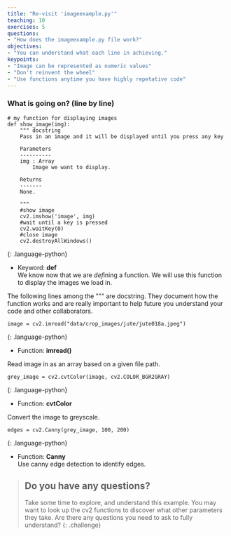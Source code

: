 ```yaml
---
title: "Re-visit 'imageexample.py'"
teaching: 10
exercises: 5
questions:
- "How does the imageexample.py file work?"
objectives:
- "You can understand what each line in achieving."
keypoints:
- "Image can be represented as numeric values"
- "Don't reinvent the wheel"
- "Use functions anytime you have highly repetative code"
---
```


### What is going on? (line by line)

```
# my function for displaying images
def show_image(img):
    """ docstring
    Pass in an image and it will be displayed until you press any key

    Parameters
    ----------
    img : Array
        Image we want to display.

    Returns
    -------
    None.

    """    
    #show image
    cv2.imshow('image', img)
    #wait until a key is pressed
    cv2.waitKey(0)
    #close image
    cv2.destroyAllWindows()
```
{: .language-python}

* Keyword: **def**  
We know now that we are *def*ining a function. We will use this function to display the images we load in.

The following lines among the """ are docstring. They document how the function works and are really important to help future you understand your code and other collaborators. 

```
image = cv2.imread("data/crop_images/jute/jute018a.jpeg")
```
{: .language-python}

* Function: **imread()**

Read image in as an array based on a given file path.

```
grey_image = cv2.cvtColor(image, cv2.COLOR_BGR2GRAY)
```
{: .language-python}
 
* Function: **cvtColor**

Convert the image to greyscale.

```
edges = cv2.Canny(grey_image, 100, 200)
```
{: .language-python}

* Function: **Canny**  
Use canny edge detection to identify edges.


> ## Do you have any questions?
> Take some time to explore, and understand this example. You may want to look up the cv2 functions to discover what other parameters they take. Are there any questions you need to ask to fully understand? 
{: .challenge}

